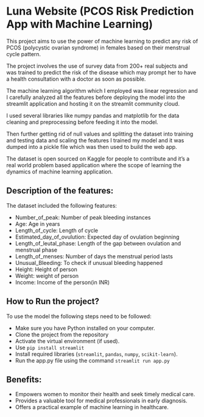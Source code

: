 # Luna Website (PCOS Risk Prediction App with Machine Learning)
This project aims to use the power of machine learning to predict any risk of PCOS (polycystic ovarian syndrome) in females based on their menstrual cycle pattern. 

The project involves the use of survey data from 200+ real subjects and was trained to predict the risk of the disease which may prompt her to have a health consultation with a doctor as soon as possible. 

The machine learning algorithm which I employed was linear regression and I carefully analyzed all the features before deploying the model into the streamlit application and hosting it on the streamlit community cloud.

I used several libraries like numpy pandas and matplotlib for the data cleaning and preprocessing before feeding it into the model. 

Then further getting rid of null values and splitting the dataset into training and testing data and scaling the features  I trained my model and it was dumped into a pickle file which was then used to build the web app.

The dataset is open sourced on Kaggle for people to contribute and it’s a real world problem based application where the scope of learning the dynamics of machine learning application.

## Description of the features:  
The dataset included the following features: 
- Number_of_peak: Number of peak bleeding instances
- Age: Age in years
- Length_of_cycle: Length of cycle
- Estimated_day_of_ovulution: Expected day of ovulation beginning
- Length_of_leutal_phase: Length of the gap between ovulation and menstrual phase
- Length_of_menses: Number of days the menstrual period lasts
- Unusual_Bleeding: To check if unusual bleeding happened
- Height: Height of person
- Weight: weight of person
- Income: Income of the person(in INR)

## How to Run the project?
To use the model the following steps need to be followed: 
- Make sure you have Python installed on your computer.
- Clone the project from the repository
- Activate the virtual environment (if used).
- Use ```pip install streamlit```
- Install required libraries (```streamlit```, ```pandas```, ```numpy```, ```scikit-learn```).
- Run the app.py file using the command ```streamlit run app.py```

## Benefits:
- Empowers women to monitor their health and seek timely medical care.
- Provides a valuable tool for medical professionals in early diagnosis.
- Offers a practical example of machine learning in healthcare.

